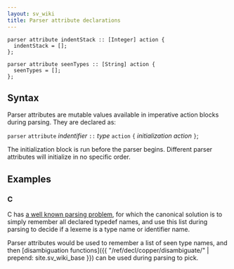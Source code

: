 ```yaml
---
layout: sv_wiki
title: Parser attribute declarations
---
```



```
parser attribute indentStack :: [Integer] action {
  indentStack = [];
};

parser attribute seenTypes :: [String] action {
  seenTypes = [];
};
```

## Syntax

Parser attributes are mutable values available in imperative action blocks during parsing. They are declared as:

`parser` `attribute` _indentifier_ `::` _type_ `action` `{` _initialization action_ `}`;

The initialization block is run before the parser begins. Different parser attributes will initialize in no specific order.

## Examples

### C

C has [a well known parsing problem](http://calculist.blogspot.com/2009/02/c-typedef-parsing-problem.html), for which the canonical solution is to simply remember all declared typedef names, and use this list during parsing to decide if a lexeme is a type name or identifier name.

Parser attributes would be used to remember a list of seen type names, and then [disambiguation functions]({{ "/ref/decl/copper/disambiguate/" | prepend: site.sv_wiki_base }}) can be used during parsing to pick.
